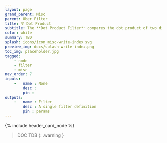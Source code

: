 ```yaml
---
layout: page
grand_parent: Misc
parent: Uber Filter
title: 🝖 Dot Product
subtitle: The **Dot Product Filter** compares the dot product of two direction vectors
color: white
summary: TBD
splash: icons/icon_misc-write-index.svg
preview_img: docs/splash-write-index.png
toc_img: placeholder.jpg
tagged: 
    - node
    - filter
    - misc
nav_order: 7
inputs:
    -   name : None
        desc : 
        pin : 
outputs:
    -   name : Filter
        desc : A single filter definition
        pin : params
---
```


{% include header_card_node %}

> DOC TDB
{: .warning }